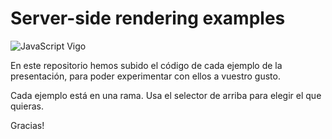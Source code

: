 Server-side rendering examples
==============================

![JavaScript Vigo](https://i.imgur.com/AQL0aDv.png)

En este repositorio hemos subido el código de cada ejemplo de la presentación,
para poder experimentar con ellos a vuestro gusto.

Cada ejemplo está en una rama.
Usa el selector de arriba para elegir el que quieras.

Gracias!

